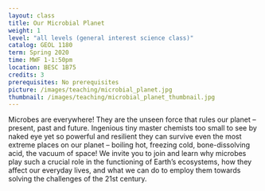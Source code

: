 ```yaml
---
layout: class
title: Our Microbial Planet
weight: 1
level: "all levels (general interest science class)"
catalog: GEOL 1180
term: Spring 2020
time: MWF 1-1:50pm
location: BESC 1B75
credits: 3
prerequisites: No prerequisites
picture: /images/teaching/microbial_planet.jpg
thumbnail: /images/teaching/microbial_planet_thumbnail.jpg
---
```


Microbes are everywhere! They are the unseen force that rules our planet – present, past and future. Ingenious tiny master chemists too small to see by naked eye yet so powerful and resilient they can survive even the most extreme places on our planet – boiling hot, freezing cold, bone-dissolving acid, the vacuum of space! We invite you to join and learn why microbes play such a crucial role in the functioning of Earth’s ecosystems, how they affect our everyday lives, and what we can do to employ them towards solving the challenges of the 21st century.
